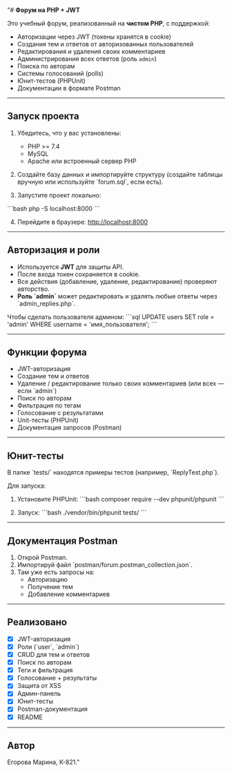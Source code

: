 
"#  **Форум на PHP + JWT**

Это учебный форум, реализованный на **чистом PHP**, с поддержкой:

- Авторизации через JWT (токены хранятся в cookie)
- Создания тем и ответов от авторизованных пользователей
- Редактирования и удаления своих комментариев
- Администрирования всех ответов (роль `admin`)
- Поиска по авторам
- Системы голосований (polls)
- Юнит-тестов (PHPUnit)
- Документации в формате Postman

---

##  Запуск проекта

1. Убедитесь, что у вас установлены:
   - PHP >= 7.4
   - MySQL
   - Apache или встроенный сервер PHP

2. Создайте базу данных и импортируйте структуру (создайте таблицы вручную или используйте \`forum.sql\`, если есть).

3. Запустите проект локально:

\`\`\`bash
php -S localhost:8000
\`\`\`

4. Перейдите в браузере: [http://localhost:8000](http://localhost:8000)

---

##  Авторизация и роли

- Используется **JWT** для защиты API.
- После входа токен сохраняется в cookie.
- Все действия (добавление, удаление, редактирование) проверяют авторство.
-  **Роль \`admin\`** может редактировать и удалять любые ответы через \`admin_replies.php\`.

Чтобы сделать пользователя админом:
\`\`\`sql
UPDATE users SET role = 'admin' WHERE username = 'имя_пользователя';
\`\`\`

---

##  Функции форума

-  JWT-авторизация
-  Создание тем и ответов
-  Удаление / редактирование только своих комментариев (или всех — если \`admin\`)
-  Поиск по авторам
-  Фильтрация по тегам
-  Голосование с результатами
-  Unit-тесты (PHPUnit)
-  Документация запросов (Postman)

---

##  Юнит-тесты

В папке \`tests/\` находятся примеры тестов (например, \`ReplyTest.php\`).

Для запуска:

1. Установите PHPUnit:
\`\`\`bash
composer require --dev phpunit/phpunit
\`\`\`

2. Запуск:
\`\`\`bash
./vendor/bin/phpunit tests/
\`\`\`

---

##  Документация Postman

1. Открой Postman.
2. Импортируй файл \`postman/forum.postman_collection.json\`.
3. Там уже есть запросы на:
   - Авторизацию
   - Получение тем
   - Добавление комментариев

---

##  Реализовано

- [x] JWT-авторизация
- [x] Роли (\`user\`, \`admin\`)
- [x] CRUD для тем и ответов
- [x] Поиск по авторам
- [x] Теги и фильтрация
- [x] Голосование + результаты
- [x] Защита от XSS
- [x] Админ-панель
- [x] Юнит-тесты
- [x] Postman-документация
- [x] README

---

##  Автор

Егорова Марина, К-821."
